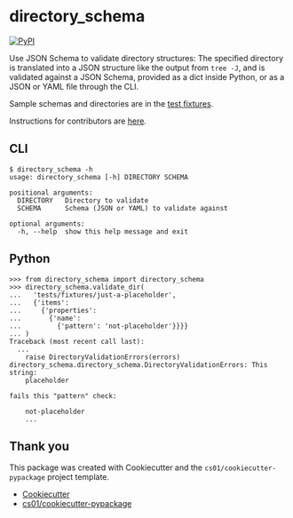 # directory_schema

[![PyPI](https://img.shields.io/pypi/v/directory_schema.svg)](https://pypi.org/project/directory-schema/)

Use JSON Schema to validate directory structures:
The specified directory is translated into a JSON structure like the output from `tree -J`,
and is validated against a JSON Schema, provided as a dict inside Python,
or as a JSON or YAML file through the CLI.

Sample schemas and directories are in the [test fixtures](tests/fixtures).

Instructions for contributors are [here](CONTRIBUTING.md).

## CLI

```
$ directory_schema -h
usage: directory_schema [-h] DIRECTORY SCHEMA

positional arguments:
  DIRECTORY   Directory to validate
  SCHEMA      Schema (JSON or YAML) to validate against

optional arguments:
  -h, --help  show this help message and exit
```

## Python

```
>>> from directory_schema import directory_schema
>>> directory_schema.validate_dir(
...   'tests/fixtures/just-a-placeholder',
...   {'items':
...     {'properties':
...       {'name':
...         {'pattern': 'not-placeholder'}}}}
... )
Traceback (most recent call last):
  ...
    raise DirectoryValidationErrors(errors)
directory_schema.directory_schema.DirectoryValidationErrors: This string:
    placeholder

fails this "pattern" check:

    not-placeholder
    ...
```

## Thank you
This package was created with Cookiecutter and the `cs01/cookiecutter-pypackage` project template.
- [Cookiecutter](https://github.com/audreyr/cookiecutter)
- [cs01/cookiecutter-pypackage](https://github.com/cs01/cookiecutter-pypackage)
